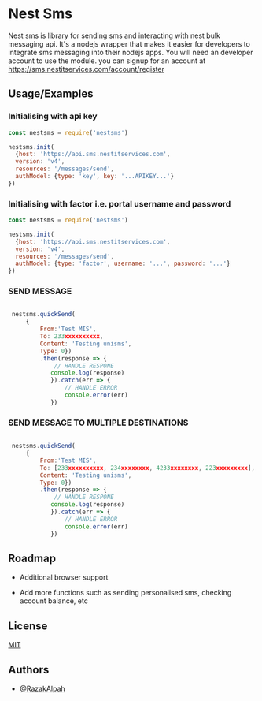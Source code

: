 
# Nest Sms

Nest sms is library for sending sms and interacting with nest bulk messaging api.
It's a nodejs wrapper that makes it easier for developers to integrate sms messaging into their nodejs apps.
You will need an developer account to use the module. you can signup for an account at https://sms.nestitservices.com/account/register



## Usage/Examples
### Initialising with api key
```javascript
const nestsms = require('nestsms')

nestsms.init(
  {host: 'https://api.sms.nestitservices.com', 
  version: 'v4', 
  resources: '/messages/send', 
  authModel: {type: 'key', key: '...APIKEY...'} 
})

```

### Initialising with factor i.e. portal username and password
```javascript
const nestsms = require('nestsms')

nestsms.init(
  {host: 'https://api.sms.nestitservices.com', 
  version: 'v4', 
  resources: '/messages/send', 
  authModel: {type: 'factor', username: '...', password: '...'} 
})

```

### SEND MESSAGE
```javascript

 nestsms.quickSend(
     {
         From:'Test MIS', 
         To: 233xxxxxxxxxx, 
         Content: 'Testing unisms', 
         Type: 0})
         .then(response => {
             // HANDLE RESPONE
            console.log(response)
            }).catch(err => {
                // HANDLE ERROR
                console.error(err)
            })

```

### SEND MESSAGE TO MULTIPLE DESTINATIONS
```javascript

 nestsms.quickSend(
     {
         From:'Test MIS', 
         To: [233xxxxxxxxxx, 234xxxxxxxx, 4233xxxxxxxx, 223xxxxxxxxx], 
         Content: 'Testing unisms', 
         Type: 0})
         .then(response => {
             // HANDLE RESPONE
            console.log(response)
            }).catch(err => {
                // HANDLE ERROR
                console.error(err)
            })

```



## Roadmap

- Additional browser support

- Add more functions such as sending personalised sms, checking account balance, etc


## License

[MIT](https://choosealicense.com/licenses/mit/)


## Authors

- [@RazakAlpah](https://github.com/RazakAlpha)

